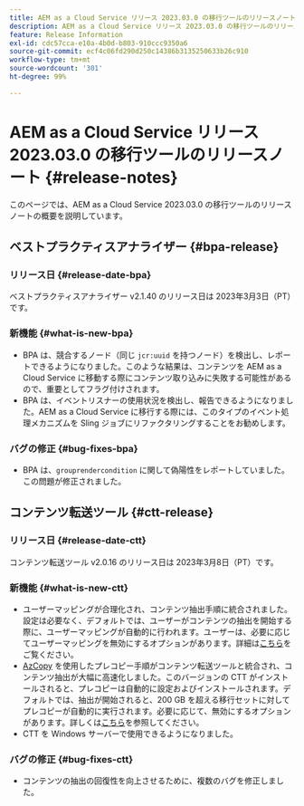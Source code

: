 ```yaml
---
title: AEM as a Cloud Service リリース 2023.03.0 の移行ツールのリリースノート
description: AEM as a Cloud Service リリース 2023.03.0 の移行ツールのリリースノート
feature: Release Information
exl-id: cdc57cca-e10a-4b0d-b803-910ccc9350a6
source-git-commit: ecf4c06fd290d250c14386b3135250633b26c910
workflow-type: tm+mt
source-wordcount: '301'
ht-degree: 99%

---
```


# AEM as a Cloud Service リリース 2023.03.0 の移行ツールのリリースノート {#release-notes}

このページでは、AEM as a Cloud Service 2023.03.0 の移行ツールのリリースノートの概要を説明しています。

## ベストプラクティスアナライザー {#bpa-release}

### リリース日 {#release-date-bpa}

ベストプラクティスアナライザー v2.1.40 のリリース日は 2023年3月3日（PT）です。

### 新機能 {#what-is-new-bpa}

* BPA は、競合するノード（同じ `jcr:uuid` を持つノード）を検出し、レポートできるようになりました。このような結果は、コンテンツを AEM as a Cloud Service に移動する際にコンテンツ取り込みに失敗する可能性があるので、重要としてフラグ付けされます。
* BPA は、イベントリスナーの使用状況を検出し、報告できるようになりました。AEM as a Cloud Service に移行する際には、このタイプのイベント処理メカニズムを Sling ジョブにリファクタリングすることをお勧めします。

### バグの修正 {#bug-fixes-bpa}

* BPA は、`grouprendercondition` に関して偽陽性をレポートしていました。この問題が修正されました。

## コンテンツ転送ツール {#ctt-release}

### リリース日 {#release-date-ctt}

コンテンツ転送ツール v2.0.16 のリリース日は 2023年3月8日（PT）です。

### 新機能 {#what-is-new-ctt}

* ユーザーマッピングが合理化され、コンテンツ抽出手順に統合されました。設定は必要なく、デフォルトでは、ユーザーがコンテンツの抽出を開始する際に、ユーザーマッピングが自動的に行われます。ユーザーは、必要に応じてユーザーマッピングを無効にするオプションがあります。詳細は[こちら](https://experienceleague.adobe.com/docs/experience-manager-cloud-service/content/migration-journey/cloud-migration/content-transfer-tool/user-mapping-and-migration.html#user-mapping-detail)をご覧ください。
* [AzCopy](https://learn.microsoft.com/ja-jp/azure/storage/common/storage-use-azcopy-v10) を使用したプレコピー手順がコンテンツ転送ツールと統合され、コンテンツ抽出が大幅に高速化しました。このバージョンの CTT がインストールされると、プレコピーは自動的に設定およびインストールされます。デフォルトでは、抽出が開始されると、200 GB を超える移行セットに対してプレコピーが自動的に実行されます。必要に応じて、無効にするオプションがあります。詳しくは[こちら](https://experienceleague.adobe.com/docs/experience-manager-cloud-service/content/migration-journey/cloud-migration/content-transfer-tool/handling-large-content-repositories.html)を参照してください。
* CTT を Windows サーバーで使用できるようになりました。

### バグの修正 {#bug-fixes-ctt}

* コンテンツの抽出の回復性を向上させるために、複数のバグを修正しました。

